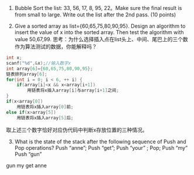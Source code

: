 1. Bubble Sort the list: 33, 56, 17, 8, 95, 22。Make sure the final result is from small to large. Write out the list after the 2nd pass. (10 points) 



2. Give a sorted array as list={60,65,75,80,90,95}. Design an algorithm to insert the value of x into the sorted array. Then test the algorithm with value 50,67,99. 思考：为什么选择插入点在list头上、中间、尾巴上的三个数作为算法测试的数据，你能解释吗？

```c
int x;
scanf("%d",&x);//输入数字x
int array[6]={60,65,75,80,90,95};
链表排列array[6];
for(int i = 0; i < 6, ++ i) {
    if(array[i]<x && x<array[i+1]) 
        用链表将x插入array[i]与array[i+1]之间;
}
if(x<array[0])
    用链表将x插入array[0]前;
else if(x>array[5])
    用链表将x插入array[5]后;
```

取上述三个数字恰好对应伪代码中判断x存放位置的三种情况。

3. What is the state of the stack after the following sequence of Push and Pop operations? Push “anne”; Push “get”; Push “your” ; Pop; Push “my” Push “gun” 

gun my get anne
